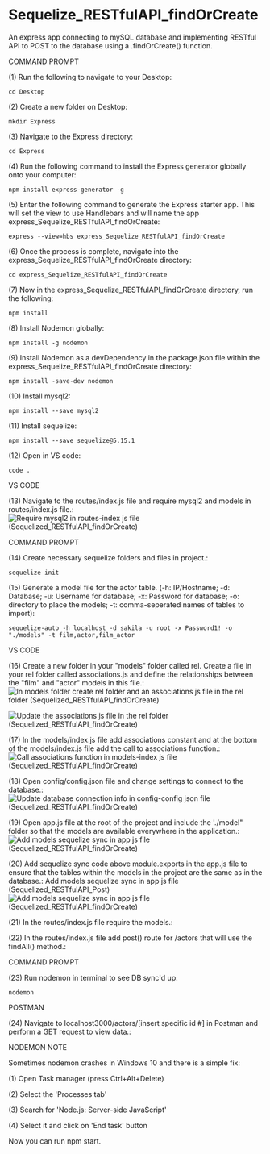 # Sequelize_RESTfulAPI_findOrCreate
An express app connecting to mySQL database and implementing RESTful API to POST to the database using a .findOrCreate() function.

COMMAND PROMPT

(1) Run the following to navigate to your Desktop: 

    cd Desktop

(2) Create a new folder on Desktop: 

    mkdir Express

(3) Navigate to the Express directory: 

    cd Express

(4) Run the following command to install the Express generator globally onto your computer: 

    npm install express-generator -g

(5) Enter the following command to generate the Express starter app. This will set the view to use Handlebars and will name the app express_Sequelize_RESTfulAPI_findOrCreate: 

    express --view=hbs express_Sequelize_RESTfulAPI_findOrCreate

(6) Once the process is complete, navigate into the express_Sequelize_RESTfulAPI_findOrCreate directory: 

    cd express_Sequelize_RESTfulAPI_findOrCreate
    
(7) Now in the express_Sequelize_RESTfulAPI_findOrCreate directory, run the following: 

    npm install

(8) Install Nodemon globally: 

    npm install -g nodemon
    
(9) Install Nodemon as a devDependency in the package.json file within the express_Sequelize_RESTfulAPI_findOrCreate directory:

    npm install -save-dev nodemon
    
(10) Install mysql2:

    npm install --save mysql2

(11) Install sequelize: 

    npm install --save sequelize@5.15.1

(12) Open in VS code:

    code . 


VS CODE

(13) Navigate to the routes/index.js file and require mysql2 and models in routes/index.js file.: ![Require mysql2 in routes-index js file (Sequelized_RESTfulAPI_findOrCreate)](https://user-images.githubusercontent.com/35668707/71036299-6c06a680-20eb-11ea-8e74-09cbbf12bf04.JPG)

COMMAND PROMPT

(14) Create necessary sequelize folders and files in project.:

    sequelize init

(15)  Generate a model file for the actor table. (-h: IP/Hostname; -d: Database; -u: Username for database; -x: Password for database; -o: directory to place the models; -t: comma-seperated names of tables to import):  

    sequelize-auto -h localhost -d sakila -u root -x Password1! -o "./models" -t film,actor,film_actor
    
VS CODE

(16) Create a new folder in your "models" folder called rel. Create a file in your rel folder called associations.js and define the relationships between the "film" and "actor" models in this file.: ![In models folder create rel folder and an associations js file in the rel folder (Sequelized_RESTfulAPI_findOrCreate)](https://user-images.githubusercontent.com/35668707/71036366-8c366580-20eb-11ea-9fbd-fd183ac4a200.JPG)

![Update the associations js file in the rel folder (Sequelized_RESTfulAPI_findOrCreate)](https://user-images.githubusercontent.com/35668707/71036461-c273e500-20eb-11ea-98f7-9c019dcb317a.JPG)

(17) In the models/index.js file add associations constant and at the bottom of the models/index.js file add the call to associations function.: ![Call associations function in models-index js file (Sequelized_RESTfulAPI_findOrCreate)](https://user-images.githubusercontent.com/35668707/71036764-4c23b280-20ec-11ea-92b3-21ae9a3d0e6f.JPG)

(18) Open config/config.json file and change settings to connect to the database.: ![Update database connection info in config-config json file (Sequelized_RESTfulAPI_findOrCreate)](https://user-images.githubusercontent.com/35668707/71036821-6a89ae00-20ec-11ea-8a63-23d07fad07f2.JPG)

(19) Open app.js file at the root of the project and include the './model" folder so that the models are available everywhere in the application.: ![Add models sequelize sync in app js file (Sequelized_RESTfulAPI_findOrCreate)](https://user-images.githubusercontent.com/35668707/71036937-a7ee3b80-20ec-11ea-8532-7c348c75bdf7.JPG)

(20) Add sequelize sync code above module.exports in the app.js file to ensure that the tables within the models in the project are the same as in the database.: Add models sequelize sync in app js file (Sequelized_RESTfulAPI_Post)
![Add models sequelize sync in app js file (Sequelized_RESTfulAPI_findOrCreate)](https://user-images.githubusercontent.com/35668707/71036937-a7ee3b80-20ec-11ea-8532-7c348c75bdf7.JPG)

(21) In the routes/index.js file require the models.: 

(22) In the routes/index.js file add post() route for /actors that will use the findAll() method.: 

COMMAND PROMPT

(23) Run nodemon in terminal to see DB sync'd up: 

    nodemon

POSTMAN

(24) Navigate to localhost3000/actors/[insert specific id #] in Postman and perform a GET request to view data.: 

NODEMON NOTE

Sometimes nodemon crashes in Windows 10 and there is a simple fix:

(1) Open Task manager (press Ctrl+Alt+Delete)

(2) Select the 'Processes tab'

(3) Search for 'Node.js: Server-side JavaScript'

(4) Select it and click on 'End task' button

Now you can run npm start.
